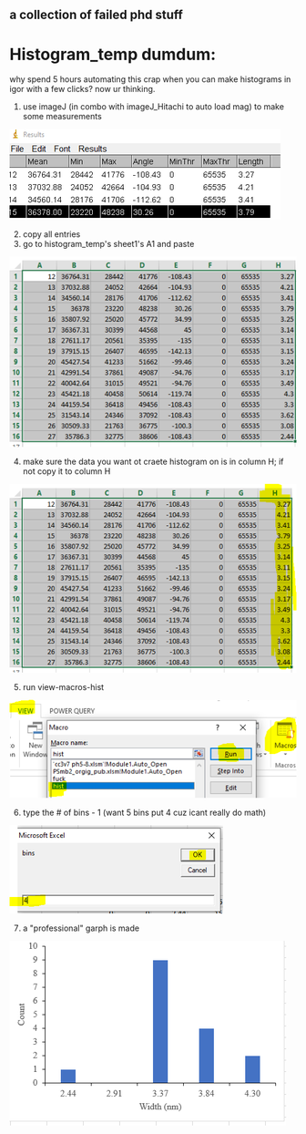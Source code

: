 a collection of failed phd stuff
-------------------------------
# Histogram_temp dumdum:
why spend 5 hours automating this crap when you can make histograms in igor with a few clicks? now ur thinking. 

1. use imageJ (in combo with imageJ_Hitachi to auto load mag) to make some measurements

![Chungus](https://github.com/syw784/dumpcake/raw/master/readme/histtemp1.PNG)

2. copy all entries 
3. go to histogram_temp's sheet1's A1 and paste

![Chungus](https://github.com/syw784/dumpcake/raw/master/readme/histtemp12.PNG)

4. make sure the data you want ot craete histogram on is in column H; if not copy it to column H

![Chungus](https://github.com/syw784/dumpcake/raw/master/readme/histtemp3.PNG)

5. run view-macros-hist

![Chungus](https://github.com/syw784/dumpcake/raw/master/readme/histtem555.PNG)

6. type the # of bins - 1 (want 5 bins put 4 cuz icant really do math)

![Chungus](https://github.com/syw784/dumpcake/raw/master/readme/55555.PNG)

7. a "professional" garph is made

![Chungus](https://github.com/syw784/dumpcake/raw/master/readme/4324234234322.PNG)
